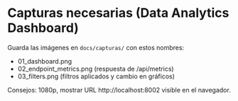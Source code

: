 # Capturas necesarias (Data Analytics Dashboard)

Guarda las imágenes en `docs/capturas/` con estos nombres:

- 01_dashboard.png
- 02_endpoint_metrics.png (respuesta de /api/metrics)
- 03_filters.png (filtros aplicados y cambio en gráficos)

Consejos: 1080p, mostrar URL http://localhost:8002 visible en el navegador.
